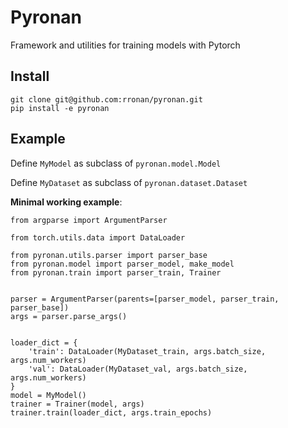 # Pyronan
Framework and utilities for training models with Pytorch


## Install 

```
git clone git@github.com:rronan/pyronan.git
pip install -e pyronan
```

## Example

Define ```MyModel``` as subclass of ```pyronan.model.Model```

Define ```MyDataset``` as subclass of ```pyronan.dataset.Dataset```

__Minimal working example__:

```
from argparse import ArgumentParser

from torch.utils.data import DataLoader

from pyronan.utils.parser import parser_base
from pyronan.model import parser_model, make_model
from pyronan.train import parser_train, Trainer


parser = ArgumentParser(parents=[parser_model, parser_train, parser_base])
args = parser.parse_args()


loader_dict = {
    'train': DataLoader(MyDataset_train, args.batch_size, args.num_workers)
    'val': DataLoader(MyDataset_val, args.batch_size, args.num_workers)
}
model = MyModel()
trainer = Trainer(model, args)
trainer.train(loader_dict, args.train_epochs)
```

